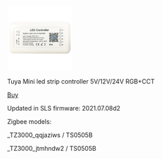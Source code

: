 ![icon](icon.png)

Tuya Mini led strip controller 5V/12V/24V RGB+CCT

[Buy](http://alli.pub/5votlh)

Updated in SLS firmware: 2021.07.08d2

Zigbee models:

_TZ3000_qqjaziws / TS0505B

_TZ3000_jtmhndw2 / TS0505B
